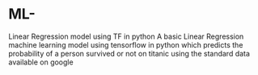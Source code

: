 # ML-
Linear Regression model using TF in python 
A basic Linear Regression machine learning model using tensorflow in python which predicts the probability of a person survived or not on titanic using the standard data available on google

